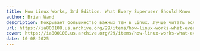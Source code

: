 ```yaml
---
title: How Linux Works, 3rd Edition. What Every Superuser Should Know
author: Brian Ward
description: Покрывает большинство важных тем в Linux. Лучше читать если есть опыт использования на сервере или ПК 
url: https://ia800108.us.archive.org/29/items/how-linux-works-what-every-superuser-should-know/How%20Linux%20Works%20What%20Every%20Superuser%20Should%20Know.pdf
cover: https://ia800108.us.archive.org/29/items/how-linux-works-what-every-superuser-should-know/__ia_thumb.jpg
date: 10-08-2025
---
```

